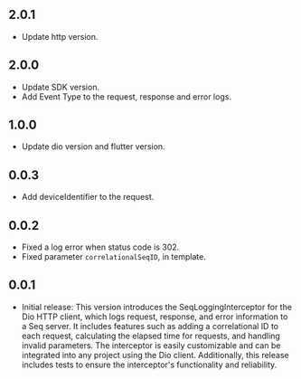 ## 2.0.1

* Update http version.

## 2.0.0

* Update SDK version.
* Add Event Type to the request, response and error logs.

## 1.0.0

* Update dio version and flutter version.

## 0.0.3

* Add deviceIdentifier to the request.

## 0.0.2

* Fixed a log error when status code is 302.
* Fixed parameter ```correlationalSeqID```, in template.

## 0.0.1

* Initial release: This version introduces the SeqLoggingInterceptor for the Dio HTTP client, which logs request, response, and error information to a Seq server. It includes features such as adding a correlational ID to each request, calculating the elapsed time for requests, and handling invalid parameters. The interceptor is easily customizable and can be integrated into any project using the Dio client. Additionally, this release includes tests to ensure the interceptor's functionality and reliability.
